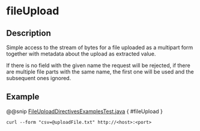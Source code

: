 # fileUpload

## Description

Simple access to the stream of bytes for a file uploaded as a multipart form together with metadata
about the upload as extracted value.

If there is no field with the given name the request will be rejected, if there are multiple file parts
with the same name, the first one will be used and the subsequent ones ignored.

## Example

@@snip [FileUploadDirectivesExamplesTest.java](../../../../../../../test/java/docs/http/javadsl/server/directives/FileUploadDirectivesExamplesTest.java) { #fileUpload }

```
curl --form "csv=@uploadFile.txt" http://<host>:<port>
```